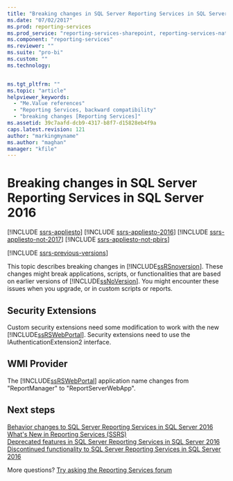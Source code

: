 ```yaml
---
title: "Breaking changes in SQL Server Reporting Services in SQL Server 2016 | Microsoft Docs"
ms.date: "07/02/2017"
ms.prod: reporting-services
ms.prod_service: "reporting-services-sharepoint, reporting-services-native"
ms.component: "reporting-services"
ms.reviewer: ""
ms.suite: "pro-bi"
ms.custom: ""
ms.technology: 


ms.tgt_pltfrm: ""
ms.topic: "article"
helpviewer_keywords: 
  - "Me.Value references"
  - "Reporting Services, backward compatibility"
  - "breaking changes [Reporting Services]"
ms.assetid: 39c7aafd-dcb9-4317-b8f7-d15828eb4f9a
caps.latest.revision: 121
author: "markingmyname"
ms.author: "maghan"
manager: "kfile"
---
```


# Breaking changes in SQL Server Reporting Services in SQL Server 2016

[!INCLUDE [ssrs-appliesto](../includes/ssrs-appliesto.md)] [!INCLUDE [ssrs-appliesto-2016](../includes/ssrs-appliesto-2016.md)] [!INCLUDE [ssrs-appliesto-not-2017](../includes/ssrs-appliesto-not-2017.md)] [!INCLUDE [ssrs-appliesto-not-pbirs](../includes/ssrs-appliesto-not-pbirs.md)]

[!INCLUDE [ssrs-previous-versions](../includes/ssrs-previous-versions.md)]

This topic describes breaking changes in [!INCLUDE[ssRSnoversion](../includes/ssrsnoversion-md.md)]. These changes might break applications, scripts, or functionalities that are based on earlier versions of [!INCLUDE[ssNoVersion](../includes/ssnoversion-md.md)]. You might encounter these issues when you upgrade, or in custom scripts or reports.

## Security Extensions

Custom security extensions need some modification to work with the new [!INCLUDE[ssRSWebPortal](../includes/ssrswebportal.md)]. Security extensions need to use the IAuthenticationExtension2 interface.

## WMI Provider

The [!INCLUDE[ssRSWebPortal](../includes/ssrswebportal.md)] application name changes from "ReportManager" to "ReportServerWebApp".

## Next steps

[Behavior changes to SQL Server Reporting Services in SQL Server 2016](../reporting-services/behavior-changes-to-sql-server-reporting-services-in-sql-server-2016.md)  
[What's New in Reporting Services (SSRS)](../reporting-services/what-s-new-in-sql-server-reporting-services-ssrs.md)   
[Deprecated features in SQL Server Reporting Services in SQL Server 2016](../reporting-services/deprecated-features-in-sql-server-reporting-services-ssrs.md)    
[Discontinued functionality to SQL Server Reporting Services in SQL Server 2016](../reporting-services/discontinued-functionality-to-sql-server-reporting-services-in-sql-server.md)  

More questions? [Try asking the Reporting Services forum](http://go.microsoft.com/fwlink/?LinkId=620231)
